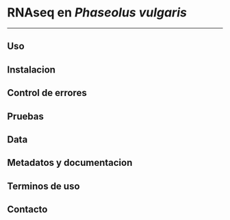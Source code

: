 #  RNAseq en *Phaseolus vulgaris* 
---

## Uso

## Instalacion 

## Control de errores

## Pruebas

## Data

## Metadatos y documentacion

## Terminos de uso

## Contacto 

